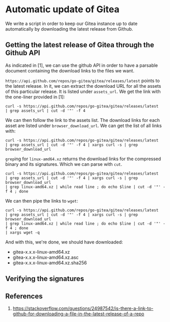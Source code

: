 # Automatic update of Gitea
We write a script in order to keep our Gitea instance up to date automatically
by downloading the latest release from Github.

## Getting the latest release of Gitea through the Github API
As indicated in [1], we can use the github API in order to have a parsable
document containing the download links to the files we want.

`https://api.github.com/repos/go-gitea/gitea/releases/latest` points to the
latest release. In it, we can extract the download URL for all the assets of
this particular release. It is listed under `assets_url`. We get the link with
the one-liner provided in [1]:

```shell
curl -s https://api.github.com/repos/go-gitea/gitea/releases/latest 
| grep assets_url | cut -d '"' -f 4
```

We can then follow the link to the assets list. The download links for each
asset are listed under `browser_download_url`. We can get the list of all links
with:

```shell
curl -s https://api.github.com/repos/go-gitea/gitea/releases/latest 
| grep assets_url | cut -d '"' -f 4 | xargs curl -s | grep browser_download_url
```

`grep`ing for `linux-amd64.xz` returns the download links for the compressed
binary and its signatures. Which we can parse with `cut`.

```shell
curl -s https://api.github.com/repos/go-gitea/gitea/releases/latest 
| grep assets_url | cut -d '"' -f 4 | xargs curl -s | grep browser_download_url 
| grep linux-amd64.xz | while read line ; do echo $line | cut -d '"' -f 4 ; done
```

We can then pipe the links to `wget`:

```shell
curl -s https://api.github.com/repos/go-gitea/gitea/releases/latest 
| grep assets_url | cut -d '"' -f 4 | xargs curl -s | grep browser_download_url
| grep linux-amd64.xz | while read line ; do echo $line | cut -d '"' -f 4 ; done
| xargs wget -q
```

And with this, we're done, we should have downloaded:
* gitea-x.x.x-linux-amd64.xz
* gitea-x.x.x-linux-amd64.xz.asc
* gitea-x.x.x-linux-amd64.xz.sha256

## Verifying the signatures


## References
1. https://stackoverflow.com/questions/24987542/is-there-a-link-to-github-for-downloading-a-file-in-the-latest-release-of-a-repo


